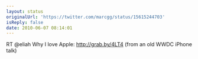 ```yaml
---
layout: status
originalUrl: 'https://twitter.com/marcgg/status/15615244703'
isReply: false
date: 2010-06-07 08:14:01
---
```


RT @eliah Why I love Apple: http://grab.by/4LT4 (from an old WWDC iPhone talk)
